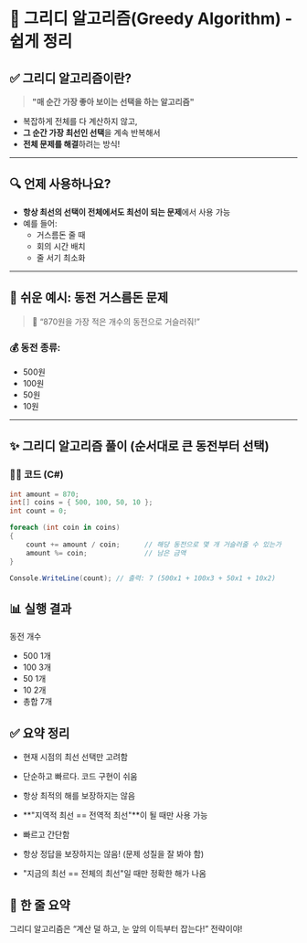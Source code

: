 # 🧠 그리디 알고리즘(Greedy Algorithm) - 쉽게 정리

## ✅ 그리디 알고리즘이란?

> **"매 순간 가장 좋아 보이는 선택을 하는 알고리즘"**

- 복잡하게 전체를 다 계산하지 않고,
- **그 순간 가장 최선인 선택**을 계속 반복해서
- **전체 문제를 해결**하려는 방식!

---

## 🔍 언제 사용하나요?

- **항상 최선의 선택이 전체에서도 최선이 되는 문제**에서 사용 가능
- 예를 들어:
  - 거스름돈 줄 때
  - 회의 시간 배치
  - 줄 서기 최소화

---

## 🧪 쉬운 예시: 동전 거스름돈 문제

> 💬 “870원을 가장 적은 개수의 동전으로 거슬러줘!”

### 💰 동전 종류:  
- 500원  
- 100원  
- 50원  
- 10원

---

## ✨ 그리디 알고리즘 풀이 (순서대로 큰 동전부터 선택)

### 👨‍💻 코드 (C#)

```csharp
int amount = 870;
int[] coins = { 500, 100, 50, 10 };
int count = 0;

foreach (int coin in coins)
{
    count += amount / coin;      // 해당 동전으로 몇 개 거슬러줄 수 있는가
    amount %= coin;              // 남은 금액
}

Console.WriteLine(count); // 출력: 7 (500x1 + 100x3 + 50x1 + 10x2)
```

## 📊 실행 결과
동전	개수
- 500	   1개
- 100	   3개
- 50	   1개
- 10	   2개
- 총합	 7개

## ✅ 요약 정리
- 현재 시점의 최선 선택만 고려함
- 단순하고 빠르다. 코드 구현이 쉬움
- 항상 최적의 해를 보장하지는 않음
- **"지역적 최선 == 전역적 최선"**이 될 때만 사용 가능

- 빠르고 간단함
- 항상 정답을 보장하지는 않음! (문제 성질을 잘 봐야 함)
- "지금의 최선 == 전체의 최선"일 때만 정확한 해가 나옴

## 🧠 한 줄 요약
그리디 알고리즘은 “계산 덜 하고, 눈 앞의 이득부터 잡는다!” 전략이야!
